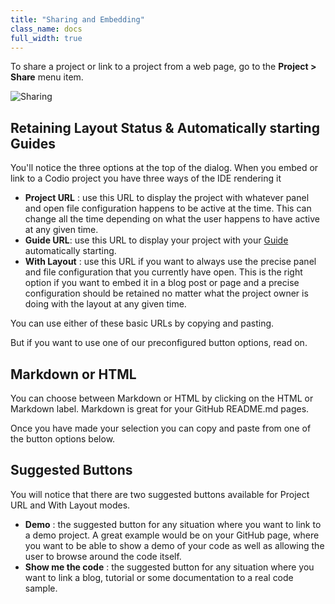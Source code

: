 ```yaml
---
title: "Sharing and Embedding"
class_name: docs
full_width: true
---
```


To share a project or link to a project from a web page, go to the **Project > Share** menu item.

<img alt="Sharing" src="/img/docs/sharing.png" class="simple"/>

## Retaining Layout Status & Automatically starting Guides
You'll notice the three options at the top of the dialog. When you embed or link to a Codio project you have three ways of the IDE rendering it

- **Project URL** : use this URL to display the project with whatever panel and open file configuration happens to be active at the time. This can change all the time depending on what the user happens to have active at any given time.
- **Guide URL**: use this URL to display your project with your [Guide](/docs/content/authoring/) automatically starting.
- **With Layout** : use this URL if you want to always use the precise panel and file configuration that you currently have open. This is the right option if you want to embed it in a blog post or page and a precise configuration should be retained no matter what the project owner is doing with the layout at any given time.

You can use either of these basic URLs by copying and pasting.

But if you want to use one of our preconfigured button options, read on.

## Markdown or HTML
You can choose between Markdown or HTML by clicking on the HTML or Markdown label. Markdown is great for your GitHub README.md pages.

Once you have made your selection you can copy and paste from one of the button options below.

## Suggested Buttons
You will notice that there are two suggested buttons available for Project URL and With Layout modes.

- **Demo** : the suggested button for any situation where you want to link to a demo project. A great example would be on your GitHub page, where you want to be able to show a demo of your code as well as allowing the user to browse around the code itself.
- **Show me the code** : the suggested button for any situation where you want to link a blog, tutorial or some documentation to a real code sample.
